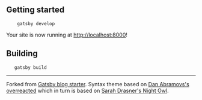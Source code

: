 ## Getting started

```shell
    gatsby develop
```

Your site is now running at [http://localhost:8000](http://localhost:8000)!

## Building

```shell
   gatsby build
```

---

Forked from [Gatsby blog starter](https://github.com/gatsbyjs/gatsby-starter-blog). Syntax theme based on [Dan Abramovs's overreacted](https://github.com/gaearon/overreacted.io/) which in turn is based on [Sarah Drasner's Night Owl](https://github.com/sdras/night-owl-vscode-theme/).
